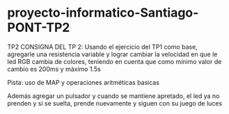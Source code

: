 # proyecto-informatico-Santiago-PONT-TP2
TP2
CONSIGNA DEL TP 2:
Usando el ejercicio del TP1 como base, agregarle una resistencia variable y lograr cambiar la velocidad en que le led RGB cambia de colores, teniendo en cuenta que como mínimo valor de cambio es 200ms y máximo 1.5s

Pista: uso de MAP y operaciones aritméticas basicas


Además agregar un pulsador y  cuando se mantiene apretado, el led ya no prenden y si se suelta, prende nuevamente y siguen con su juego de luces

